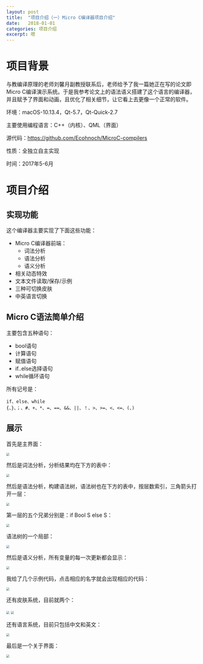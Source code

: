 ```yaml
---
layout: post
title:  "项目介绍（一）Micro C编译器项目介绍"
date:   2018-01-01
categories: 项目介绍
excerpt: 嗯
---
```

<script type="text/javascript" src="http://cdn.mathjax.org/mathjax/latest/MathJax.js?config=TeX-AMS-MML_HTMLorMML"></script>

<script type="text/x-mathjax-config">
    MathJax.Hub.Config({
        tex2jax: {inlineMath: [['$', '$']]},
        messageStyle: "none"
    });
</script>

# 项目背景

与教编译原理的老师刘馨月副教授联系后，老师给予了我一篇她正在写的论文即Micro C编译演示系统。于是我参考论文上的语法语义搭建了这个语言的编译器，并且赋予了界面和动画，且优化了相关细节，让它看上去更像一个正常的软件。

环境：macOS-10.13.4，Qt-5.7，Qt-Quick-2.7

主要使用编程语言：C++（内核）、QML（界面）

源代码：https://github.com/Ecohnoch/MicroC-compilers

性质：全独立自主实现

时间：2017年5-6月

# 项目介绍

## 实现功能

这个编译器主要实现了下面这些功能：

* Micro C编译器前端：
    * 词法分析
    * 语法分析
    * 语义分析
* 相关动态特效
* 文本文件读取/保存/示例
* 三种可切换皮肤
* 中英语言切换

## Micro C语法简单介绍

主要包含五种语句：

* bool语句
* 计算语句
* 赋值语句
* if..else选择语句
* while循环语句

所有记号是：

```
if、else、while
{、}、；、#、+、*、=、==、&&、||、！、>、>=、<、<=、(、)
```

## 展示

首先是主界面：

<img src="/img/mic1.png" style="zoom:50%" />

然后是词法分析，分析结果均在下方的表中：

<img src="/img/mic11.png" style="zoom:50%" />

然后是语法分析，构建语法树，语法树也在下方的表中，按层数索引，三角箭头打开一层：

<img src="/img/mic2.png" style="zoom:50%" />

第一层的五个兄弟分别是：if Bool S else S：

<img src="/img/mic6.png" style="zoom:50%" />

语法树的一个局部：

<img src="/img/mic7.png" style="zoom:50%" />

然后是语义分析，所有变量的每一次更新都会显示：

<img src="/img/mic3.png" style="zoom:50%" />

我给了几个示例代码，点击相应的名字就会出现相应的代码：

<img src="/img/mic8.png" style="zoom:50%" />

还有皮肤系统，目前就两个：

<img src="/img/mic4.png" style="zoom:50%" />

<img src="/img/mic5.png" style="zoom:50%" />

还有语言系统，目前只包括中文和英文：

<img src="/img/mic9.png" style="zoom:50%" />

最后是一个关于界面：

<img src="/img/mic10.png" style="zoom:50%" />


